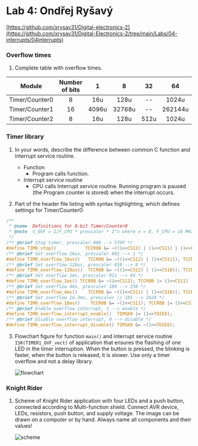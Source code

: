 # Lab 4: Ondřej Ryšavý

   [https://github.com/xrysav31/Digital-electronics-2](https://github.com/xrysav31/Digital-Electronics-2/tree/main/Labs/04-interrupts/04interrupts)


### Overflow times

1. Complete table with overflow times.

| **Module** | **Number of bits** | **1** | **8** | **32** | **64** | **128** | **256** | **1024** |
| :-: | :-: | :-: | :-: | :-: | :-: | :-: | :-: | :-: |
| Timer/Counter0 | 8  | 16u | 128u | -- | 1024u | -- | 4096u | 16384u |
| Timer/Counter1 | 16 | 4096u | 32768u | -- | 262144u | -- | 1048576u | 4194304u |
| Timer/Counter2 | 8  | 16u | 128u | 512u | 1024u | 2048u | 4096u | 16384u |

### Timer library

1. In your words, describe the difference between common C function and interrupt service routine.
   * Function
        * Program calls function.
   * Interrupt service routine
        * CPU calls Interrupt service routine. Running program is paused (the Program counter is stored) when the interrupt occurs.

2. Part of the header file listing with syntax highlighting, which defines settings for Timer/Counter0:

```c
/**
 * @name  Definitions for 8-bit Timer/Counter0
 * @note  t_OVF = 1/F_CPU * prescaler * 2^n where n = 8, F_CPU = 16 MHz
 */
/** @brief Stop timer, prescaler 000 --> STOP */
#define TIM0_stop()           TCCR0B &= ~((1<<CS12) | (1<<CS11) | (1<<CS10));
/** @brief Set overflow 16us, prescaler 001 --> 1 */
#define TIM0_overflow_16us()   TCCR0B &= ~((1<<CS12) | (1<<CS11)); TCCR0B |= (1<<CS10);
/** @brief Set overflow 128us, prescaler 010 --> 8 */
#define TIM0_overflow_128us()  TCCR0B &= ~((1<<CS12) | (1<<CS10)); TCCR0B |= (1<<CS11);
/** @brief Set overflow 1ms, prescaler 011 --> 64 */
#define TIM0_overflow_1ms() TCCR0B &= ~(1<<CS12); TCCR0B |= (1<<CS11) | (1<<CS10);
/** @brief Set overflow 4ms, prescaler 100 --> 256 */
#define TIM0_overflow_4ms()    TCCR0B &= ~((1<<CS11) | (1<<CS10)); TCCR0B |= (1<<CS12);
/** @brief Set overflow 16.3ms, prescaler // 101 --> 1024 */
#define TIM0_overflow_16ms()    TCCR0B &= ~(1<<CS11); TCCR0B |= (1<<CS12) | (1<<CS10);
/** @brief Enable overflow interrupt, 1 --> enable */
#define TIM0_overflow_interrupt_enable()  TIMSK0 |= (1<<TOIE0);
/** @brief Disable overflow interrupt, 0 --> disable */
#define TIM0_overflow_interrupt_disable() TIMSK0 &= ~(1<<TOIE0);
```

3. Flowchart figure for function `main()` and interrupt service routine `ISR(TIMER1_OVF_vect)` of application that ensures the flashing of one LED in the timer interruption. When the button is pressed, the blinking is faster, when the button is released, it is slower. Use only a timer overflow and not a delay library.

   ![flowchart](images/flowchart.png)


### Knight Rider

1. Scheme of Knight Rider application with four LEDs and a push button, connected according to Multi-function shield. Connect AVR device, LEDs, resistors, push button, and supply voltage. The image can be drawn on a computer or by hand. Always name all components and their values!

   ![scheme](images/scheme-2.png)
